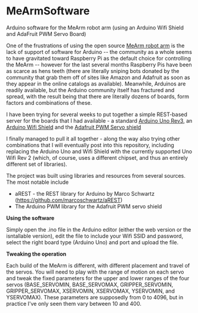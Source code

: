 # MeArmSoftware
Arduino software for the MeArm robot arm (using an Arduino Wifi Shield and AdaFruit PWM Servo Board)

One of the frustrations of using the open source [MeArm robot arm](https://www.thingiverse.com/thing:360108) is the lack of support of software for Arduino -- the community as a whole seems to have gravitated toward Raspberry Pi as the default choice for controlling the MeArm -- however for the last several months Raspberry Pis have been as scarce as hens teeth (there are literally sniping bots donated by the community that grab them off of sites like Amazon and Adafruit as soon as they appear in the online catalogs as available).  Meanwhile, Arduinos are readily available, but the Arduino community itself has fractured and spread, with the result being that there are literally dozens of boards, form factors and combinations of these.

I have been trying for several weeks to put together a simple REST-based server for the boards that I had available - a standard [Arduino Uno Rev3](https://store-usa.arduino.cc/products/arduino-uno-rev3), an [Arduino Wifi Shield](https://www.sparkfun.com/products/retired/11287) and the [Adafruit PWM Servo shield](https://www.adafruit.com/product/1411?gclid=Cj0KCQiA7bucBhCeARIsAIOwr--_LZ_OsnZebVt89jlr0gecEERaLyTYsC1oAsb4bOj-4omWjSup22YaAlG3EALw_wcB)

I finally managed to pull it all together - along the way also trying other combinations that I will eventually post into this repository, including replacing the Arduino Uno and Wifi Shield with the currently supported Uno Wifi Rev 2 (which, of course, uses a different chipset, and thus an entirely different set of libraries).

The project was built using libraries and resources from several sources.  The most notable include

- aREST - the REST library for Arduino by Marco Schwartz (https://github.com/marcoschwartz/aREST)
- The Arduino PWM library for the Adafruit PWM servo shield

**Using the software**

Simply open the .ino file in the Arduino editor (either the web version or the isntallable version), edit the file to include your Wifi SSID and password, select the right board type (Arduino Uno) and port and upload the file.

**Tweaking the operation**

Each build of the MeArm is different, with different placement and travel of the servos.  You will need to play with the range of motion on each servo and tweak the fixed parameters for the upper and lower ranges of the four servos (BASE_SERVOMIN, BASE_SERVOMAX, GRIPPER_SERVOMIN, GRIPPER_SERVOMAX, XSERVOMIN, XSERVOMAX, YSERVOMIN, and YSERVOMAX).  These parameters are supposedly from 0 to 4096, but in practice I've only seen them vary between 10 and 400.
